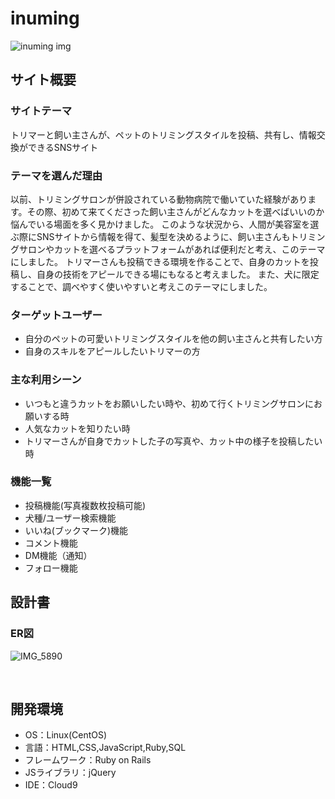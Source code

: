 # inuming


![inuming img](https://github.com/user-attachments/assets/43849eff-f456-4b19-9d26-26f231b1fbec)
## サイト概要
### サイトテーマ
トリマーと飼い主さんが、ペットのトリミングスタイルを投稿、共有し、情報交換ができるSNSサイト
​
### テーマを選んだ理由
以前、トリミングサロンが併設されている動物病院で働いていた経験があります。その際、初めて来てくださった飼い主さんがどんなカットを選べばいいのか悩んでいる場面を多く見かけました。
このような状況から、人間が美容室を選ぶ際にSNSサイトから情報を得て、髪型を決めるように、飼い主さんもトリミングサロンやカットを選べるプラットフォームがあれば便利だと考え、このテーマにしました。
トリマーさんも投稿できる環境を作ることで、自身のカットを投稿し、自身の技術をアピールできる場にもなると考えました。
また、犬に限定することで、調べやすく使いやすいと考えこのテーマにしました。
​
### ターゲットユーザー
- 自分のペットの可愛いトリミングスタイルを他の飼い主さんと共有したい方
- 自身のスキルをアピールしたいトリマーの方
​
### 主な利用シーン
- いつもと違うカットをお願いしたい時や、初めて行くトリミングサロンにお願いする時
- 人気なカットを知りたい時
- トリマーさんが自身でカットした子の写真や、カット中の様子を投稿したい時

### 機能一覧
- 投稿機能(写真複数枚投稿可能)
- 犬種/ユーザー検索機能
- いいね(ブックマーク)機能
- コメント機能
- DM機能（通知）
- フォロー機能
​
## 設計書
### ER図
![IMG_5890](https://github.com/user-attachments/assets/12348acf-8da6-4356-82ec-459f23f7e194)
<!-- 【補足説明】 -->
<!-- - テーマ提出時点では不要です。 -->
<!-- - 当項目には「後ほど作成予定」と記載しましょう。 -->
​
## 開発環境
- OS：Linux(CentOS)
- 言語：HTML,CSS,JavaScript,Ruby,SQL
- フレームワーク：Ruby on Rails
- JSライブラリ：jQuery
- IDE：Cloud9

<!--## 使用素材-->
<!-- - 外部サービスの画像素材・音声素材を使用した場合は、必ずサービス名とURLを明記してください。 -->
<!-- - アプリケーションの実装に使用したgem/bootstrapのリファレンスなどの記載は不要です。 -->
<!-- - 使用しない場合は、使用素材の項目をREADMEから削除してください。 -->
<!-- - 架空の団体・題材を前提にポートフォリオを制作する場合、下記のテンプレートを当項目内に記載しましょう。 -->
<!-- 【テンプレート】 -->
<!-- 著作権を考慮し、架空のデータを扱う予定です。 -->
<!-- なお今後、実在するデータを利用する際には、事前に著作権保持者と契約を結んだ上で利用します。 -->
